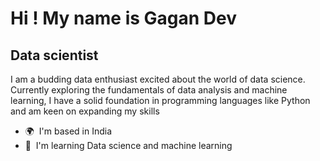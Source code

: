Hi !
My name is Gagan Dev
=================================================================================================================================

Data scientist
--------------

I am a budding data enthusiast excited about the world of data science. Currently exploring the fundamentals of data analysis and machine learning, I have a solid foundation in programming languages like Python and am keen on expanding my skills

* 🌍  I'm based in India
* 🧠  I'm learning Data science and machine learning
